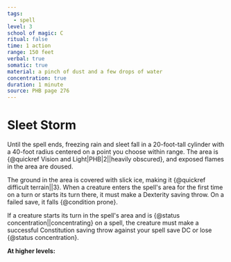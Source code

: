 ```yaml
---
tags:
  - spell
level: 3
school of magic: C
ritual: false
time: 1 action
range: 150 feet
verbal: true
somatic: true
material: a pinch of dust and a few drops of water
concentration: true
duration: 1 minute
source: PHB page 276
---
```

# Sleet Storm
Until the spell ends, freezing rain and sleet fall in a 20-foot-tall cylinder with a 40-foot radius centered on a point you choose within range. The area is {@quickref Vision and Light|PHB|2||heavily obscured}, and exposed flames in the area are doused.

The ground in the area is covered with slick ice, making it {@quickref difficult terrain||3}. When a creature enters the spell's area for the first time on a turn or starts its turn there, it must make a Dexterity saving throw. On a failed save, it falls {@condition prone}.

If a creature starts its turn in the spell's area and is {@status concentration||concentrating} on a spell, the creature must make a successful Constitution saving throw against your spell save DC or lose {@status concentration}.

**At higher levels:** 